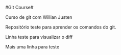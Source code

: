 #Git Course#

Curso de git com Willian Justen

Repositório teste para aprender os comandos do git.

Linha teste para visualizar o diff

Mais uma linha para teste